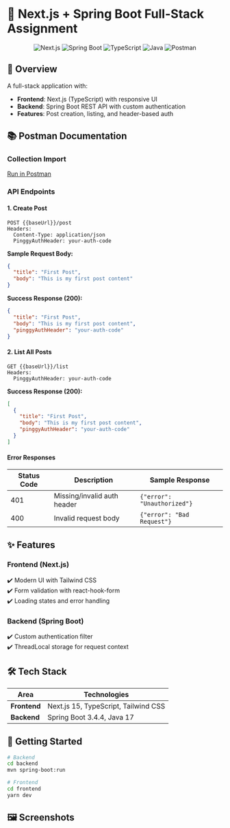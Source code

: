 
# 🚀 Next.js + Spring Boot Full-Stack Assignment

<div align="center">
  <img src="https://img.shields.io/badge/Next.js-000000?style=for-the-badge&logo=nextdotjs&logoColor=white" alt="Next.js">
  <img src="https://img.shields.io/badge/Spring_Boot-6DB33F?style=for-the-badge&logo=spring&logoColor=white" alt="Spring Boot">
  <img src="https://img.shields.io/badge/TypeScript-3178C6?style=for-the-badge&logo=typescript&logoColor=white" alt="TypeScript">
  <img src="https://img.shields.io/badge/Java-ED8B00?style=for-the-badge&logo=openjdk&logoColor=white" alt="Java">
  <img src="https://img.shields.io/badge/Postman-FF6C37?style=for-the-badge&logo=postman&logoColor=white" alt="Postman">
</div>

## 📝 Overview

A full-stack application with:
- **Frontend**: Next.js (TypeScript) with responsive UI
- **Backend**: Spring Boot REST API with custom authentication
- **Features**: Post creation, listing, and header-based auth

## 📚 Postman Documentation

### Collection Import
[Run in Postman](https://imf-gadget.postman.co/workspace/New-Team-Workspace~e7452297-e8da-4a4f-9c00-f2ca6703be5b/collection/36484787-2f4dce94-16e1-401d-96f8-17580970023f?action=share&creator=36484787)

### API Endpoints

#### 1. Create Post
```http
POST {{baseUrl}}/post
Headers:
  Content-Type: application/json
  PinggyAuthHeader: your-auth-code
```

**Sample Request Body:**
```json
{
  "title": "First Post",
  "body": "This is my first post content"
}
```

**Success Response (200):**
```json
{
  "title": "First Post",
  "body": "This is my first post content",
  "pinggyAuthHeader": "your-auth-code"
}
```

#### 2. List All Posts
```http
GET {{baseUrl}}/list
Headers:
  PinggyAuthHeader: your-auth-code
```

**Success Response (200):**
```json
[
  {
    "title": "First Post",
    "body": "This is my first post content",
    "pinggyAuthHeader": "your-auth-code"
  }
]
```

#### Error Responses
| Status Code | Description                  | Sample Response              |
|-------------|------------------------------|------------------------------|
| 401         | Missing/invalid auth header  | `{"error": "Unauthorized"}`  |
| 400         | Invalid request body         | `{"error": "Bad Request"}`   |

## ✨ Features

### Frontend (Next.js)
✔️ Modern UI with Tailwind CSS  
✔️ Form validation with react-hook-form  
✔️ Loading states and error handling  

### Backend (Spring Boot)
✔️ Custom authentication filter  
✔️ ThreadLocal storage for request context  

## 🛠️ Tech Stack

| Area         | Technologies                          |
|--------------|---------------------------------------|
| **Frontend** | Next.js 15, TypeScript, Tailwind CSS  |
| **Backend**  | Spring Boot 3.4.4, Java 17                |

## 🚀 Getting Started

```bash
# Backend
cd backend
mvn spring-boot:run

# Frontend
cd frontend
yarn dev
```


## 🖼️ Screenshots

